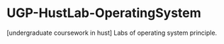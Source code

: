 # UGP-HustLab-OperatingSystem
[undergraduate coursework in hust] Labs of operating system principle.

